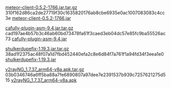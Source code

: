  
[meteor-client-0.5.2-1766.jar.tar.gz](https://github.com/buiawpkgew1/mirror-file/releases/download/main/meteor-client-0.5.2-1766.jar.tar.gz) 310f162d86ca2de27719f30c1635820176ab8cbe6935e0ac1007083083c4cc3e [meteor-client-0.5.2-1766.jar](https://github.com/buiawpkgew1/meteor-client/releases/download/Latest-1.19.3/meteor-client-0.5.2-1766.jar)    

[cafully-plugin-asm-9.4.jar.tar.gz](https://github.com/buiawpkgew1/mirror-file/releases/download/main/cafully-plugin-asm-9.4.jar.tar.gz) cad197ae4b57b3c46ab60bd73478fa61f3caed3eb04dc57e85fc9ba55526ac73 [cafully-plugin-asm-9.4.jar](https://github.com/Cafully/cafully-plugin-asm/releases/download/9.4/cafully-plugin-asm-9.4.jar)    

[shulkerdupefix-1.19.3.jar.tar.gz](https://github.com/buiawpkgew1/mirror-file/releases/download/main/shulkerdupefix-1.19.3.jar.tar.gz) 38ad1f2375ac48f07a1d7fbd452440efa2c8e6d84f7a761f1a94fd34f3eea1e0 [shulkerdupefix-1.19.3.jar](https://github.com/borisshoes/fabric-shulkerdupefix/releases/download/1.1/shulkerdupefix-1.1.jar)    

[v2rayNG_1.7.37_arm64-v8a.apk.tar.gz](https://github.com/buiawpkgew1/mirror-file/releases/download/main/v2rayNG_1.7.37_arm64-v8a.apk.tar.gz) 03b0346746a6ff5ba88a7fe6890807a97dee7e2391537b939c7257621275d515 [v2rayNG_1.7.37_arm64-v8a.apk](https://github.com/2dust/v2rayNG/releases/download/1.7.37/v2rayNG_1.7.37_arm64-v8a.apk)    

